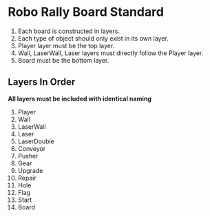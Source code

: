 # Robo Rally Board Standard

1.  Each board is constructed in layers.
2.  Each type of object should only exist in its own layer.
3.  Player layer must be the top layer.
4.  Wall, LaserWall, Laser layers must directly follow the Player layer.
5.  Board must be the bottom layer.

## Layers In Order 
**All layers must be included with identical naming**

1.  Player
2.  Wall
3.  LaserWall
4.  Laser
5.  LaserDouble
6.  Conveyor
7.  Pusher
8.  Gear
9.  Upgrade
10. Repair
11. Hole
12. Flag
13. Start
14. Board
